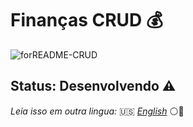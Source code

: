 # Finanças CRUD 💰

![forREADME-CRUD](https://github.com/mtlouzada/finances-CRUD/assets/120414065/236fa4c5-a390-449f-b0ff-56115d5834d0)

## Status: Desenvolvendo ⚠️

_Leia isso em outra lingua:_ 🇺🇸 [_English_](../README.md) ⚪🔵
